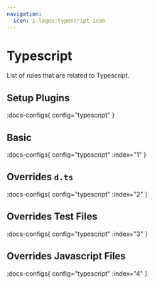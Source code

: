 ```yaml
---
navigation:
  icon: i-logos:typescript-icon
---
```


# Typescript

List of rules that are related to Typescript.

## Setup Plugins

:docs-configs{ config="typescript" }

## Basic

:docs-configs{ config="typescript" :index="1" }

## Overrides `d.ts`

:docs-configs{ config="typescript" :index="2" }

## Overrides Test Files

:docs-configs{ config="typescript" :index="3" }

## Overrides Javascript Files

:docs-configs{ config="typescript" :index="4" }
